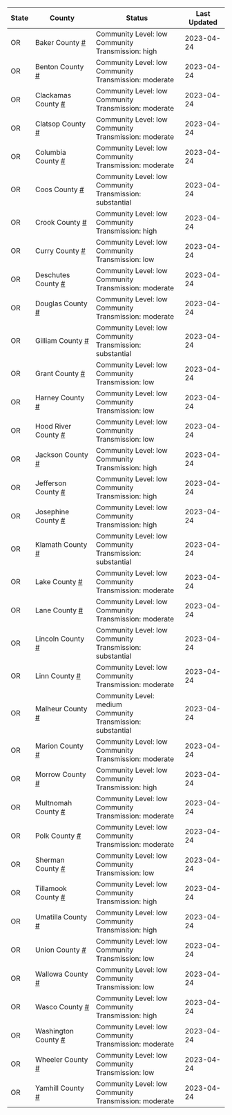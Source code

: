 State | County | Status | Last Updated
--- | --- | --- | --- 
OR | Baker County <a href="#baker_county">#</a> | <a name="baker_county"></a>Community Level: low<br/>Community Transmission: high | 2023-04-24
OR | Benton County <a href="#benton_county">#</a> | <a name="benton_county"></a>Community Level: low<br/>Community Transmission: moderate | 2023-04-24
OR | Clackamas County <a href="#clackamas_county">#</a> | <a name="clackamas_county"></a>Community Level: low<br/>Community Transmission: moderate | 2023-04-24
OR | Clatsop County <a href="#clatsop_county">#</a> | <a name="clatsop_county"></a>Community Level: low<br/>Community Transmission: moderate | 2023-04-24
OR | Columbia County <a href="#columbia_county">#</a> | <a name="columbia_county"></a>Community Level: low<br/>Community Transmission: moderate | 2023-04-24
OR | Coos County <a href="#coos_county">#</a> | <a name="coos_county"></a>Community Level: low<br/>Community Transmission: substantial | 2023-04-24
OR | Crook County <a href="#crook_county">#</a> | <a name="crook_county"></a>Community Level: low<br/>Community Transmission: high | 2023-04-24
OR | Curry County <a href="#curry_county">#</a> | <a name="curry_county"></a>Community Level: low<br/>Community Transmission: low | 2023-04-24
OR | Deschutes County <a href="#deschutes_county">#</a> | <a name="deschutes_county"></a>Community Level: low<br/>Community Transmission: moderate | 2023-04-24
OR | Douglas County <a href="#douglas_county">#</a> | <a name="douglas_county"></a>Community Level: low<br/>Community Transmission: moderate | 2023-04-24
OR | Gilliam County <a href="#gilliam_county">#</a> | <a name="gilliam_county"></a>Community Level: low<br/>Community Transmission: substantial | 2023-04-24
OR | Grant County <a href="#grant_county">#</a> | <a name="grant_county"></a>Community Level: low<br/>Community Transmission: low | 2023-04-24
OR | Harney County <a href="#harney_county">#</a> | <a name="harney_county"></a>Community Level: low<br/>Community Transmission: low | 2023-04-24
OR | Hood River County <a href="#hood_river_county">#</a> | <a name="hood_river_county"></a>Community Level: low<br/>Community Transmission: low | 2023-04-24
OR | Jackson County <a href="#jackson_county">#</a> | <a name="jackson_county"></a>Community Level: low<br/>Community Transmission: high | 2023-04-24
OR | Jefferson County <a href="#jefferson_county">#</a> | <a name="jefferson_county"></a>Community Level: low<br/>Community Transmission: high | 2023-04-24
OR | Josephine County <a href="#josephine_county">#</a> | <a name="josephine_county"></a>Community Level: low<br/>Community Transmission: high | 2023-04-24
OR | Klamath County <a href="#klamath_county">#</a> | <a name="klamath_county"></a>Community Level: low<br/>Community Transmission: substantial | 2023-04-24
OR | Lake County <a href="#lake_county">#</a> | <a name="lake_county"></a>Community Level: low<br/>Community Transmission: moderate | 2023-04-24
OR | Lane County <a href="#lane_county">#</a> | <a name="lane_county"></a>Community Level: low<br/>Community Transmission: moderate | 2023-04-24
OR | Lincoln County <a href="#lincoln_county">#</a> | <a name="lincoln_county"></a>Community Level: low<br/>Community Transmission: substantial | 2023-04-24
OR | Linn County <a href="#linn_county">#</a> | <a name="linn_county"></a>Community Level: low<br/>Community Transmission: moderate | 2023-04-24
OR | Malheur County <a href="#malheur_county">#</a> | <a name="malheur_county"></a>Community Level: medium<br/>Community Transmission: substantial | 2023-04-24
OR | Marion County <a href="#marion_county">#</a> | <a name="marion_county"></a>Community Level: low<br/>Community Transmission: moderate | 2023-04-24
OR | Morrow County <a href="#morrow_county">#</a> | <a name="morrow_county"></a>Community Level: low<br/>Community Transmission: high | 2023-04-24
OR | Multnomah County <a href="#multnomah_county">#</a> | <a name="multnomah_county"></a>Community Level: low<br/>Community Transmission: moderate | 2023-04-24
OR | Polk County <a href="#polk_county">#</a> | <a name="polk_county"></a>Community Level: low<br/>Community Transmission: moderate | 2023-04-24
OR | Sherman County <a href="#sherman_county">#</a> | <a name="sherman_county"></a>Community Level: low<br/>Community Transmission: low | 2023-04-24
OR | Tillamook County <a href="#tillamook_county">#</a> | <a name="tillamook_county"></a>Community Level: low<br/>Community Transmission: high | 2023-04-24
OR | Umatilla County <a href="#umatilla_county">#</a> | <a name="umatilla_county"></a>Community Level: low<br/>Community Transmission: high | 2023-04-24
OR | Union County <a href="#union_county">#</a> | <a name="union_county"></a>Community Level: low<br/>Community Transmission: low | 2023-04-24
OR | Wallowa County <a href="#wallowa_county">#</a> | <a name="wallowa_county"></a>Community Level: low<br/>Community Transmission: low | 2023-04-24
OR | Wasco County <a href="#wasco_county">#</a> | <a name="wasco_county"></a>Community Level: low<br/>Community Transmission: high | 2023-04-24
OR | Washington County <a href="#washington_county">#</a> | <a name="washington_county"></a>Community Level: low<br/>Community Transmission: moderate | 2023-04-24
OR | Wheeler County <a href="#wheeler_county">#</a> | <a name="wheeler_county"></a>Community Level: low<br/>Community Transmission: low | 2023-04-24
OR | Yamhill County <a href="#yamhill_county">#</a> | <a name="yamhill_county"></a>Community Level: low<br/>Community Transmission: moderate | 2023-04-24
